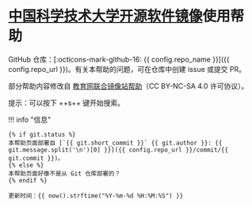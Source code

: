# [中国科学技术大学开源软件镜像](/)使用帮助

GitHub 仓库：[:octicons-mark-github-16: {{ config.repo_name }}]({{ config.repo_url }})。有关本帮助的问题，可在仓库中创建 issue 或提交 PR。

部分帮助内容修改自 [教育网联合镜像站帮助](https://help.mirrors.cernet.edu.cn/)（CC BY-NC-SA 4.0 许可协议）。

提示：可以按下 ++s++ 键开始搜索。

!!! info "信息"

    {% if git.status %}
    本帮助页面部署自 [`{{ git.short_commit }}` {{ git.author }}: {{ git.message.split('\n')[0] }}]({{ config.repo_url }}/commit/{{ git.commit }})。
    {% else %}
    本帮助页面好像不是从 Git 仓库部署的？
    {% endif %}

    更新时间：{{ now().strftime("%Y-%m-%d %H:%M:%S") }}
